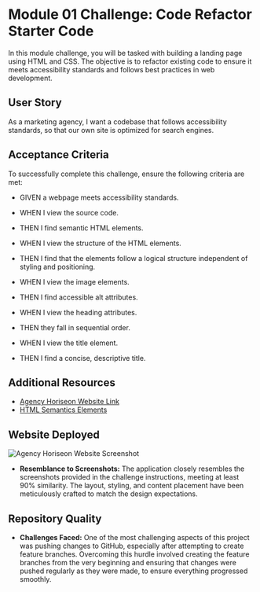 # Module 01 Challenge: Code Refactor Starter Code 

In this module challenge, you will be tasked with building a landing page using HTML and CSS. The objective is to refactor existing code to ensure it meets accessibility standards and follows best practices in web development.

## User Story

As a marketing agency, I want a codebase that follows accessibility standards, so that our own site is optimized for search engines.

## Acceptance Criteria

To successfully complete this challenge, ensure the following criteria are met:

* GIVEN a webpage meets accessibility standards.

* WHEN I view the source code.

* THEN I find semantic HTML elements.

* WHEN I view the structure of the HTML elements.

* THEN I find that the elements follow a logical structure independent of styling and positioning.

* WHEN I view the image elements.

* THEN I find accessible alt attributes.

* WHEN I view the heading attributes.

* THEN they fall in sequential order.

* WHEN I view the title element.

* THEN I find a concise, descriptive title.

## Additional Resources

* [Agency Horiseon Website Link ](https://titarosa.github.io/module1_challenge/) 
* [HTML Semantics Elements ](https://developer.mozilla.org/en-US/docs/Web/HTML/Element)

## Website Deployed

![Agency Horiseon Website Screenshot](website.png)

* **Resemblance to Screenshots:** The application closely resembles the screenshots provided in the challenge instructions, meeting at least 90% similarity. The layout, styling, and content placement have been meticulously crafted to match the design expectations.


## Repository Quality

- **Challenges Faced:** One of the most challenging aspects of this project was pushing changes to GitHub, especially after attempting to create feature branches. Overcoming this hurdle involved creating the feature branches from the very beginning and ensuring that changes were pushed regularly as they were made, to ensure everything progressed smoothly.
